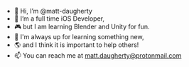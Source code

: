 - 👋 Hi, I’m @matt-daugherty
- 📱 I’m a full time iOS Developer,
- 🎮 but I am learning Blender and Unity for fun. 
- 📖 I'm always up for learning something new,
- 🌎 and I think it is important to help others!
- 📫 You can reach me at matt.daugherty@protonmail.com

<!---
matt-daugherty/matt-daugherty is a ✨ special ✨ repository because its `README.md` (this file) appears on your GitHub profile.
You can click the Preview link to take a look at your changes.
--->
